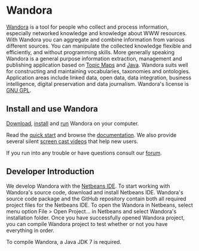 Wandora
=======

[Wandora](http://wandora.org) is a tool for people who collect and process information, 
especially networked knowledge and knowledge about WWW resources. With Wandora you can 
aggregate and combine information from various different sources. You can manipulate the 
collected knowledge flexible and efficiently, and without programming skills. More 
generally speaking Wandora is a general purpose information extraction, management 
and publishing application based on [Topic Maps](http://en.wikipedia.org/wiki/Topic_Maps) 
and [Java](http://en.wikipedia.org/wiki/Java_%28programming_language%29). Wandora suits well for 
constructing and maintaining vocabularies, taxonomies and ontologies. 
Application areas include linked data, open data, data integration, business 
intelligence, digital preservation and data journalism. 
Wandora's license is [GNU GPL](http://www.gnu.org/licenses/gpl-3.0.txt).

## Install and use Wandora

[Download](http://wandora.org/www/download), 
[install](http://wandora.org/wiki/How_to_install_Wandora) and 
[run](http://wandora.org/wiki/Running_Wandora) Wandora on your computer. 

Read the [quick start](http://wandora.org/wiki/Quickstart) and 
browse the [documentation](http://wandora.org/wiki/Main_Page). We also provide several
silent [screen cast videos](http://wandora.org/tv/) that help new users.

If you run into any trouble or have questions consult our [forum](http://wandora.org/forum/).

## Developer Introduction

We develop Wandora with the [Netbeans IDE](https://netbeans.org/). To start
working with Wandora's source code, download and install Netbeans IDE.
Wandora's source code package and the GitHub repository contain both all 
required project files for the Netbeans IDE. To open the Wandora in Netbeans,
select menu option File &gt; Open Project... in Netbeans and select Wandora's installation
folder. Once you have successfully opened Wandora project, you can compile Wandora project 
to test whether or not you have everything in order.

To compile Wandora, a Java JDK 7 is required.


